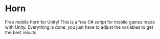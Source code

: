 # Horn
Free mobile horn for Unity!
This is a free C# script for mobile games made with Unity. Everything is done, you just have to adjust the variables to get the best results.
